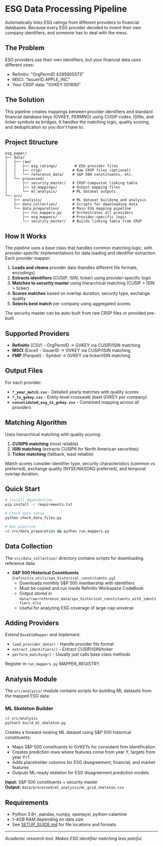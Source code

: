 # ESG Data Processing Pipeline

Automatically links ESG ratings from different providers to financial databases. Because every ESG provider decided to invent their own company identifiers, and someone has to deal with the mess.

## The Problem

ESG providers use their own identifiers, but your financial data uses different ones:
- Refinitiv: "OrgPermID 4295905573"  
- MSCI: "IssuerID APPLE_INC" 
- Your CRSP data: "GVKEY 001690"

## The Solution

This pipeline creates mappings between provider identifiers and standard financial database keys (GVKEY, PERMNO) using CUSIP codes, ISINs, and ticker symbols as bridges. It handles the matching logic, quality scoring, and deduplication so you don't have to.

## Project Structure

```
esg_paper/
├── data/
│   ├── raw/
│   │   ├── esg_ratings/        # ESG provider files
│   │   ├── crsp/              # Raw CRSP files (optional)
│   │   └── reference_data/    # S&P 500 constituents, etc.
│   └── processed/
│       ├── security_master/   # CRSP-Compustat linking table
│       ├── id_mappings/       # Output mapping files
│       └── ml_analysis/       # ML dataset outputs
└── src/
    ├── analysis/              # ML dataset building and analysis
    ├── data_collection/       # Scripts for downloading data
    └── data_preparation/      # Main ESG mapping pipeline
        ├── run_mappers.py     # Orchestrates all providers
        ├── esg_mappers/       # Provider-specific logic
        └── security_master/   # Builds linking table from CRSP
```

## How It Works

The pipeline uses a base class that handles common matching logic, with provider-specific implementations for data loading and identifier extraction. Each provider mapper:

1. **Loads and cleans** provider data (handles different file formats, encodings)
2. **Extracts identifiers** (CUSIP, ISIN, ticker) using provider-specific logic
3. **Matches to security master** using hierarchical matching (CUSIP > ISIN > ticker)
4. **Scores matches** based on overlap duration, security type, exchange quality
5. **Selects best match** per company using aggregated scores

The security master can be auto-built from raw CRSP files or provided pre-built.

## Supported Providers

- **Refinitiv** (CSV) - OrgPermID → GVKEY via CUSIP/ISIN matching
- **MSCI** (Excel) - IssuerID → GVKEY via CUSIP/ISIN matching  
- **FMP** (Parquet) - Symbol → GVKEY via ticker/ISIN matching

## Output Files

For each provider:
- **`*_year_match.csv`** - Detailed yearly matches with quality scores
- **`*_to_gvkey.csv`** - Entity-level crosswalk (best GVKEY per company)
- **`consolidated_esg_to_gvkey.csv`** - Combined mapping across all providers

## Matching Algorithm

Uses hierarchical matching with quality scoring:
1. **CUSIP6 matching** (most reliable)
2. **ISIN matching** (extracts CUSIP6 for North American securities)  
3. **Ticker matching** (fallback, least reliable)

Match scores consider identifier type, security characteristics (common vs preferred), exchange quality (NYSE/NASDAQ preferred), and temporal overlap duration.

## Quick Start

```bash
# Install dependencies
pip install -r requirements.txt

# Check data setup
python check_data_files.py

# Run pipeline
cd src/data_preparation && python run_mappers.py
```

## Data Collection

The `src/data_collection/` directory contains scripts for downloading reference data:

- **S&P 500 Historical Constituents** (`refinitiv_utils/spx_historical_constituents.py`)
  - Downloads monthly S&P 500 membership with identifiers
  - Must be copied and run inside Refinitiv Workspace CodeBook
  - Output stored in `data/raw/reference_data/spx_historical_constituents_with_identifiers.xlsx`
  - Useful for analyzing ESG coverage of large-cap universe

## Adding Providers

Extend `BaseESGMapper` and implement:
- `load_provider_data()` - Handle provider file format
- `extract_identifiers()` - Extract CUSIP/ISIN/ticker
- `perform_matching()` - Usually just calls base class methods

Register in `run_mappers.py` MAPPER_REGISTRY.

## Analysis Module

The `src/analysis/` module contains scripts for building ML datasets from the mapped ESG data:

### ML Skeleton Builder
```bash
cd src/analysis
python3 build_ml_skeleton.py
```

Creates a forward-looking ML dataset using S&P 500 historical constituents:
- Maps S&P 500 constituents to GVKEYs for consistent firm identification
- Creates prediction rows where features come from year Y, targets from year Y+1
- Adds placeholder columns for ESG disagreement, financial, and market features
- Outputs ML-ready skeleton for ESG disagreement prediction models

**Input:** S&P 500 constituents + security master  
**Output:** `data/processed/ml_analysis/ml_grid_skeleton.csv`

## Requirements

- Python 3.8+, pandas, numpy, openpyxl, python-calamine
- 1-4GB RAM depending on data size
- See [SETUP_GUIDE.md](SETUP_GUIDE.md) for file locations and formats

---

*Academic research tool. Makes ESG identifier matching less painful.*
